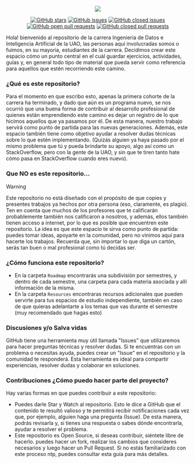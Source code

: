 <p align="center"><img src="https://readme-typing-svg.herokuapp.com?font=Time+New+Roman&color=%23FFFFFF&size=25&center=true&vCenter=true&width=1000&height=100&lines=Roadmap+-+Ingenieria+de+Datos+e+Inteligencia+Artificial+(UAO)"></a>
</p>


<p align="center">
  <a href="https://github.com/lapiceroazul4/Ingenieria-Datos-IA-Roadmap-UAO"><img src="https://img.shields.io/github/stars/lapiceroazul4/Ingenieria-Datos-IA-Roadmap-UAO?style=social" alt="GitHub stars"></a>
  <a href="https://github.com/lapiceroazul4/Ingenieria-Datos-IA-Roadmap-UAO/issues"><img src="https://img.shields.io/github/issues/lapiceroazul4/Ingenieria-Datos-IA-Roadmap-UAO" alt="GitHub issues"></a>
  <a href="https://github.com/lapiceroazul4/Ingenieria-Datos-IA-Roadmap-UAO/issues?q=is%3Aissue+is%3Aclosed"><img src="https://img.shields.io/github/issues-closed/lapiceroazul4/Ingenieria-Datos-IA-Roadmap-UAO" alt="GitHub closed issues"></a>
  <a href="https://github.com/lapiceroazul4/Ingenieria-Datos-IA-Roadmap-UAO/pulls"><img src="https://img.shields.io/github/issues-pr/lapiceroazul4/Ingenieria-Datos-IA-Roadmap-UAO" alt="GitHub open pull requests"></a>
  <a href="https://github.com/lapiceroazul4/Ingenieria-Datos-IA-Roadmap-UAO/pulls?q=is%3Apr+is%3Aclosed"><img src="https://img.shields.io/github/issues-pr-closed/lapiceroazul4/Ingenieria-Datos-IA-Roadmap-UAO" alt="GitHub closed pull requests"></a>
</p>


Hola! bienvenido al repositorio de la carrera Ingenieria de Datos e Inteligencia Artificial de la UAO, las personas aquí involucradas somos o fuimos, en su mayoria, estudiantes de la carrera. Decidimos crear este espacio cómo un punto central en el cuál guardar ejercicios, actividades, guías y, en general todo tipo de material que pueda servir como referencia para aquellos que estén recorriendo este camino.

<h3 align="left"> ¿Qué es este repositorio? </h3>
Para el momento en que escribo esto, apenas la primera cohorte de la carrera ha terminado, y dado que aún es un programa nuevo, se nos ocurrió que una buena forma de contribuir al desarrollo profesional de quienes están emprendiendo este camino es dejar un registro de lo que hicimos aquellos que ya pasamos por él. De esta manera, nuestro trabajo servirá como punto de partida para las nuevas generaciones. Además, este espacio también tiene como objetivo ayudar a resolver dudas técnicas sobre lo que estén implementando. (Quizás alguien ya haya pasado por el mismo problema que tú y pueda brindarte su apoyo, algo así como un StackOverflow, pero con la gente de la UAO, y sin que te tiren tanto hate cómo pasa en StackOverflow cuando eres nuevo).

<h3 align="left"> Que NO es este repositorio... </h3>

> [!WARNING]
> Este repositorio no está diseñado con el propósito de que copies y presentes trabajos ya hechos por otra persona (eso, claramente, es plagio). Ten en cuenta que muchos de los profesores que te calificarán probablemente también nos calificaron a nosotros, y además, ellos también tienen acceso a internet, por lo que es posible que encuentren este repositorio. La idea es que este espacio te sirva como punto de partida: puedes tomar ideas, apoyarte en la comunidad, pero no vinimos aquí para hacerte los trabajos. Recuerda que, sin importar lo que diga un cartón, serás tan buen o mal profesional como tú decidas ser.


<h3 align="left"> ¿Cómo funciona este repositorio? </h3>

- En la carpeta `Roadmap` encontrarás una subdivisión por semestres, y dentro de cada semestre, una carpeta para cada materia asociada y allí información de la misma.
- En la carpeta `Resources` encontraras recursos adicionales que pueden servirte para tus espacios de estudio independiente, también en caso de que quieras adelantarte a los temas que vas durante el semestre (muy recomendado que hagas esto)

<h3 align="left"> Discusiones y/o Salva vidas </h3>
GitHub tiene una herramienta muy útil llamada "Issues" que utilizaremos para hacer preguntas técnicas y resolver dudas. Si te encuentras con un problema o necesitas ayuda, puedes crear un "Issue" en el repositorio y la comunidad te responderá. Esta herramienta es ideal para compartir experiencias, resolver dudas y colaborar en soluciones. 

<h3 align="left"> Contribuciones ¿Cómo puedo hacer parte del proyecto?</h3>

Hay varias formas en que puedes contribuir a este repositorio: 

- Puedes darle Star y Watch al repositorio. Esto le dice a GitHub que el contenido te resultó valioso y te permitirá recibir notificaciones cada vez que, por ejemplo, alguien haga una pregunta (Issue). De esta manera, podrás revisarla y, si tienes una respuesta o sabes dónde encontrarla, ayudar a resolver el problema.
- Este repositorio es Open Source, si deseas contribuir, siéntete libre de hacerlo. puedes hacer un fork, realizar los cambios que consideres necesarios y luego hacer un Pull Request. Si no estás familiarizado con este proceso ntp, puedes consultar esta guía para más detalles.
